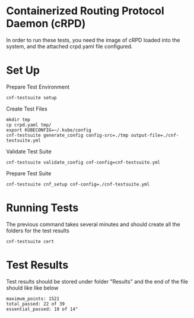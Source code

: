 # Containerized Routing Protocol Daemon (cRPD)
In order to run these tests, you need the image of cRPD loaded into the system, and the attached crpd.yaml file configured.
# Set Up
Prepare Test Environment
```
cnf-testsuite setup
```
Create Test Files
```
mkdir tmp
cp crpd.yaml tmp/
export KUBECONFIG=~/.kube/config
cnf-testsuite generate_config config-src=./tmp output-file=./cnf-testsuite.yml
```
Validate Test Suite
```
cnf-testsuite validate_config cnf-config=cnf-testsuite.yml
```
Prepare Test Suite
```
cnf-testsuite cnf_setup cnf-config=./cnf-testsuite.yml
```
# Running Tests
The previous command takes several minutes and should create all the folders for the test results
```
cnf-testsuite cert
```
# Test Results
Test results should be stored under folder "Results" and the end of the file should like like below
```
maximum_points: 1521
total_passed: 22 of 39
essential_passed: 10 of 14"
```
